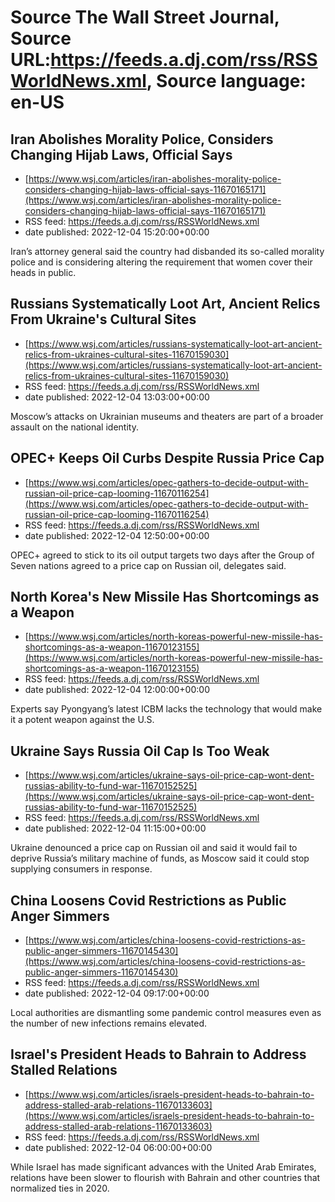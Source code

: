 # Source The Wall Street Journal, Source URL:https://feeds.a.dj.com/rss/RSSWorldNews.xml, Source language: en-US

## Iran Abolishes Morality Police, Considers Changing Hijab Laws, Official Says
 - [https://www.wsj.com/articles/iran-abolishes-morality-police-considers-changing-hijab-laws-official-says-11670165171](https://www.wsj.com/articles/iran-abolishes-morality-police-considers-changing-hijab-laws-official-says-11670165171)
 - RSS feed: https://feeds.a.dj.com/rss/RSSWorldNews.xml
 - date published: 2022-12-04 15:20:00+00:00

Iran’s attorney general said the country had disbanded its so-called morality police and is considering altering the requirement that women cover their heads in public.

## Russians Systematically Loot Art, Ancient Relics From Ukraine's Cultural Sites
 - [https://www.wsj.com/articles/russians-systematically-loot-art-ancient-relics-from-ukraines-cultural-sites-11670159030](https://www.wsj.com/articles/russians-systematically-loot-art-ancient-relics-from-ukraines-cultural-sites-11670159030)
 - RSS feed: https://feeds.a.dj.com/rss/RSSWorldNews.xml
 - date published: 2022-12-04 13:03:00+00:00

Moscow’s attacks on Ukrainian museums and theaters are part of a broader assault on the national identity.

## OPEC+ Keeps Oil Curbs Despite Russia Price Cap
 - [https://www.wsj.com/articles/opec-gathers-to-decide-output-with-russian-oil-price-cap-looming-11670116254](https://www.wsj.com/articles/opec-gathers-to-decide-output-with-russian-oil-price-cap-looming-11670116254)
 - RSS feed: https://feeds.a.dj.com/rss/RSSWorldNews.xml
 - date published: 2022-12-04 12:50:00+00:00

OPEC+ agreed to stick to its oil output targets two days after the Group of Seven nations agreed to a price cap on Russian oil, delegates said.

## North Korea's New Missile Has Shortcomings as a Weapon
 - [https://www.wsj.com/articles/north-koreas-powerful-new-missile-has-shortcomings-as-a-weapon-11670123155](https://www.wsj.com/articles/north-koreas-powerful-new-missile-has-shortcomings-as-a-weapon-11670123155)
 - RSS feed: https://feeds.a.dj.com/rss/RSSWorldNews.xml
 - date published: 2022-12-04 12:00:00+00:00

Experts say Pyongyang’s latest ICBM lacks the technology that would make it a potent weapon against the U.S.

## Ukraine Says Russia Oil Cap Is Too Weak
 - [https://www.wsj.com/articles/ukraine-says-oil-price-cap-wont-dent-russias-ability-to-fund-war-11670152525](https://www.wsj.com/articles/ukraine-says-oil-price-cap-wont-dent-russias-ability-to-fund-war-11670152525)
 - RSS feed: https://feeds.a.dj.com/rss/RSSWorldNews.xml
 - date published: 2022-12-04 11:15:00+00:00

Ukraine denounced a price cap on Russian oil and said it would fail to deprive Russia’s military machine of funds, as Moscow said it could stop supplying consumers in response.

## China Loosens Covid Restrictions as Public Anger Simmers
 - [https://www.wsj.com/articles/china-loosens-covid-restrictions-as-public-anger-simmers-11670145430](https://www.wsj.com/articles/china-loosens-covid-restrictions-as-public-anger-simmers-11670145430)
 - RSS feed: https://feeds.a.dj.com/rss/RSSWorldNews.xml
 - date published: 2022-12-04 09:17:00+00:00

Local authorities are dismantling some pandemic control measures even as the number of new infections remains elevated.

## Israel's President Heads to Bahrain to Address Stalled Relations
 - [https://www.wsj.com/articles/israels-president-heads-to-bahrain-to-address-stalled-arab-relations-11670133603](https://www.wsj.com/articles/israels-president-heads-to-bahrain-to-address-stalled-arab-relations-11670133603)
 - RSS feed: https://feeds.a.dj.com/rss/RSSWorldNews.xml
 - date published: 2022-12-04 06:00:00+00:00

While Israel has made significant advances with the United Arab Emirates, relations have been slower to flourish with Bahrain and other countries that normalized ties in 2020.
